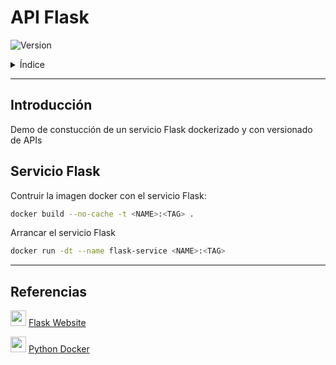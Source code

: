 # API Flask

![Version](https://img.shields.io/badge/version-0.0.1-blue.svg)


<details>
<summary>Índice</summary>

- [Introducción](#introduccion)
- [Servicio Flask](#servicio-flask)
- [Referencias](#referencias)

</details>

---
## Introducción
Demo de constucción de un servicio Flask dockerizado y con versionado de APIs

## Servicio Flask
Contruir la imagen docker con el servicio Flask:
```bash
docker build --no-cache -t <NAME>:<TAG> .
```

Arrancar el servicio Flask
```bash
docker run -dt --name flask-service <NAME>:<TAG>
```

---
## Referencias

<img src="https://cdn.jsdelivr.net/npm/simple-icons@3.13.0/icons/flask.svg" width="25px"/> [Flask Website](https://flask.palletsprojects.com/en/latest/)

<img src="https://cdn.jsdelivr.net/npm/simple-icons@3.13.0/icons/docker.svg" width="25px"/> [Python Docker](https://hub.docker.com/_/python)